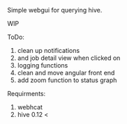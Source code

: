 Simple webgui for querying hive.

WIP

ToDo:
  1. clean up notifications
  2. and job detail view when clicked on
  3. logging functions
  4. clean and move angular front end
  5. add zoom function to status graph


Requirments:
  1. webhcat
  2. hive 0.12 <
